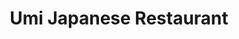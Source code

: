 ---
layout: place
title: "Umi Japanese Restaurant"
permalink: /florida/winter-park/umi-japanese-restaurant.html
stateAbbr: FL
stateName: Florida
cityName: Winter Park
seo:
  name: "Umi Japanese Restaurant"
  type: Restaurant
  links: http://www.umijapaneserestaurant.com/
description: "Umi Japanese Restaurant serves delicious sushi in Winter Park, Florida. Try fresh Japanese dishes for a great dining experience. "
place_id: ChIJdQPyXwVw54gRWJg4VHN9Qnk
photos:
  - name: >-
      places/ChIJdQPyXwVw54gRWJg4VHN9Qnk/photos/AeeoHcIi7DrdpR3Tu4ToCsBcqDtRcc_nvS6HVRN6pTTPVgS_8jzePE9ap2TZfXvikpHUMBpEcXCRoBd1031a7HR3kqtGQozIsi6gIcoB6Nu2ow88EsQUYn_Og3khQmAV0Q0u4eG34HRJtKCSEYyPXcE7rhahXHi1jXYnrnYoSd-_ujJ2Yzh60dlzALIwMWb02aicoeSJE07dlT6TfftQP7ubHQKFZO56L0AnpnVt0Py9uKfTkJud1OO2H9lIDT4qKDb5nnqR1S06F70ctAYHAtTgbvJBrkx_t9aDzn3UJfQaUjbNUCUyFJFxlKb8iKufobPdwdxmnZw_vQ2J1kcLh1poQfh91FsKlmNrqzmbCUZZepGypgaQxrdw9O8-nXcoiHbzj2rYRwrnHAjrs832H-dcoM-AUq9V2pN5ef6K7puJ1tw
    widthPx: 3600
    heightPx: 4800
    authorAttributions:
      - displayName: belinda torres
        uri: https://maps.google.com/maps/contrib/116108229315388405792
        photoUri: >-
          https://lh3.googleusercontent.com/a-/ALV-UjU9LIdgRIL4c39Rz3L6HWEDxlXpkzaZMkIA1Xq7YfiMutjbMSpm=s100-p-k-no-mo
    flagContentUri: >-
      https://www.google.com/local/imagery/report/?cb_client=maps_api_places.places_api&image_key=!1e10!2sCIHM0ogKEICAgMCIjYGdTw&hl=en-US
    googleMapsUri: >-
      https://www.google.com/maps/place//data=!3m4!1e2!3m2!1sCIHM0ogKEICAgMCIjYGdTw!2e10!4m2!3m1!1s0x88e770055ff20375:0x79427d7354389858
  - name: >-
      places/ChIJdQPyXwVw54gRWJg4VHN9Qnk/photos/AeeoHcLJ9NOT0IG8X47ptc9sCWt4hgMjuOzwEu7s8U6VZ7gxx7nufeuT843F14mHEmrC02Q1kpqeNi3IyeRky7vifBBB94RcrbYSOI6zBSAwf66lVkYaxcdnCYKFWVJNCBdYUEy6HAjSKBCNv98fljQ-zqKV9WGK3gn5jehaoj_-x8hM2dQPmkIfuTgac3YJcO4FnWC40Sed8Js0qqkiC_-rAi0JnOsUsSJaWnmTwyvfPNtPwYLpzuzY2B_Q3XtfSn0XzRC8eQUjVxsoqJS2ILi1PKRxMCKCoTSLE_NY3hExxNKi3w
    widthPx: 750
    heightPx: 750
    authorAttributions:
      - displayName: Umi Japanese Restaurant
        uri: https://maps.google.com/maps/contrib/115587344522396011047
        photoUri: >-
          https://lh3.googleusercontent.com/a-/ALV-UjXFwIE3vukxJ2BjvF4_5GH1i97z_Swm55mCom7lycwUK4wix9Qe=s100-p-k-no-mo
    flagContentUri: >-
      https://www.google.com/local/imagery/report/?cb_client=maps_api_places.places_api&image_key=!1e10!2sAF1QipPS_Dyuv7MYD2O7x12jnvDe6O-2ayk2l7XmPpoH&hl=en-US
    googleMapsUri: >-
      https://www.google.com/maps/place//data=!3m4!1e2!3m2!1sAF1QipPS_Dyuv7MYD2O7x12jnvDe6O-2ayk2l7XmPpoH!2e10!4m2!3m1!1s0x88e770055ff20375:0x79427d7354389858
  - name: >-
      places/ChIJdQPyXwVw54gRWJg4VHN9Qnk/photos/AeeoHcL52-awKRvdmab9-p_1DY82LBs38whD_GBj_RGIS4aLV4wRSv61SyvVkbYtGwdouS5veiB_gX_cXBbTsWeDmWJiQ791JyHnUpbaDzT1sl4qHypuybfd0z57WS-HZOsGG9dstGqYK-k66S_SAMJR3TfeCKNc3oGb5znf5MDpIv4vO-9qccNv4l4tMdKlC5zHHb5Gb2xT6E77Zx4UT4Bylnb6Xwiz4Biudh5mK9w2jFbJ-SeBJ4l7_eZjHUhwnHPF3x81ku0U3HDYD89kLd6wQXE9TzUd4VXoyuw8hwFMWG2DmyY4togvfmhvMtMvWqu1ifkm9PaBlufWL_BmMO3Dyg3t3Ba7YiX9nxbdaX3ilHOYMZsft_ZEk5cChB7Q-0v2O4p4JLT29dt8Rm7zDQybAVPCKqRGhV1bjLVxpTN30YHpfg0
    widthPx: 4032
    heightPx: 3024
    authorAttributions:
      - displayName: Pamela Kirkland
        uri: https://maps.google.com/maps/contrib/111920831853586460718
        photoUri: >-
          https://lh3.googleusercontent.com/a-/ALV-UjVDdzdA7wZLuKSUb084BDSEUUIumdmj2NPkwSc1JqPwLSS7WN4q=s100-p-k-no-mo
    flagContentUri: >-
      https://www.google.com/local/imagery/report/?cb_client=maps_api_places.places_api&image_key=!1e10!2sCIHM0ogKEICAgMCw4K_6nwE&hl=en-US
    googleMapsUri: >-
      https://www.google.com/maps/place//data=!3m4!1e2!3m2!1sCIHM0ogKEICAgMCw4K_6nwE!2e10!4m2!3m1!1s0x88e770055ff20375:0x79427d7354389858
  - name: >-
      places/ChIJdQPyXwVw54gRWJg4VHN9Qnk/photos/AeeoHcJs7B8fZqD_PBNuXi6TZLd5dOGieR_z7BiNtSes12OmS3JxOYFdh4axT0gNO6SO6sIb2sjz7kjqwp2ivxERyeFATzYiQfFKhmPn7Vo8hs5fb0k-PLBQmTPr4ZgvuY-K_Re8T-S5MpRaWBWsh7T3ZrbpJXdOEYV8PZ73e38QcB66DjeT2wrM30qoUgBmYHnvsSY-EJWOzJQqruZMWdErI0vvNSbJCFc1OZr7ftsmFNpwRPGU4_3ZeY0uCTtQYF3K_UDbTxkEZIHsF2hvF1AQmPIpeAqjEowLhJ-xZ3yb1B33sPSmtsmotpuDJnEy-Z-8p4WNPSOsVSKFC9SGgvuJuMVcS2qiD0U-izqQw26hj6ZevZbbW3d1yfeQs5XsADNEzNYBPw2KyXKqZQ5p_kjbe11p5WvRD2J9E4y89-RAJpObIA
    widthPx: 4032
    heightPx: 3024
    authorAttributions:
      - displayName: James Cooper
        uri: https://maps.google.com/maps/contrib/103060730184302868879
        photoUri: >-
          https://lh3.googleusercontent.com/a-/ALV-UjWk2My8ENp8W4nBvgwHvy4URkP8a-bTS_r66syVVwiXA5Iuvas=s100-p-k-no-mo
    flagContentUri: >-
      https://www.google.com/local/imagery/report/?cb_client=maps_api_places.places_api&image_key=!1e10!2sCIHM0ogKEICAgICfg7jOCQ&hl=en-US
    googleMapsUri: >-
      https://www.google.com/maps/place//data=!3m4!1e2!3m2!1sCIHM0ogKEICAgICfg7jOCQ!2e10!4m2!3m1!1s0x88e770055ff20375:0x79427d7354389858
  - name: >-
      places/ChIJdQPyXwVw54gRWJg4VHN9Qnk/photos/AeeoHcL6svTMDxGmvF5jx9mHPT6TJEPphKrj9a_ynoebiAGVEH2oDDk6j4W7mcAdvf7V6BmNYUXbK9lI5aA6HlAR5rSgEJpAdhntdDPXJ2LGnwK5XyRcHQ_TSBTKeGpaGZrndb6QyOvL-qsyRPX0farQx28gVgDrJzgBIXKQtH-qdmSDcfD6BiF_sQPyBR72dispnkCimDvKhq5ZFjntZfuCKhwQOQFbE8DQUGlT-thmQSJmuVcByddglqqhRUq07NCRmFBUDxyB6iWTNbxuthSmd8bB2Pij0yT65lf2W1LWXClrxQiFAXSyQCCKZ1wXv-tzxVXmCaVtM_CE4mhbiJr27QJOA0o-eFaUBvFyl4YdFTHAccXft0zcU2BCiADXYEDeLb6lND-u6CiebIHUwxxGiL3aMAbWNOkqf5KQCeOBFK5aQ9Mx
    widthPx: 4800
    heightPx: 3600
    authorAttributions:
      - displayName: Angel Delgado
        uri: https://maps.google.com/maps/contrib/112416438067569993704
        photoUri: >-
          https://lh3.googleusercontent.com/a-/ALV-UjWqqT4e-dIK6sE-vucXfeCTGxuuuHdHEV9HDKBT7ZEZWJQoVd48mg=s100-p-k-no-mo
    flagContentUri: >-
      https://www.google.com/local/imagery/report/?cb_client=maps_api_places.places_api&image_key=!1e10!2sCIHM0ogKEICAgMCI9KT8pAE&hl=en-US
    googleMapsUri: >-
      https://www.google.com/maps/place//data=!3m4!1e2!3m2!1sCIHM0ogKEICAgMCI9KT8pAE!2e10!4m2!3m1!1s0x88e770055ff20375:0x79427d7354389858
  - name: >-
      places/ChIJdQPyXwVw54gRWJg4VHN9Qnk/photos/AeeoHcLaOgX3OKhPKpZGsvjqpzoiCMV-6KAjhkREcWvUrZWVFIcOathq66YwyJcFPOKBB1hzgBl9TJD-2z29-nIfGEp72DG6AkJTKFk3sTBjgal5Ex6Wb--ZXLt5hM7UMHsux8LMS_VZ_syHXXGlbgGnl_EmUkCX2_YaICfRYA6uDOjJVGt0qV8ghxg2CkLsVAmlNNaGVRvJewisdCAOj_qZboXXCmsukXXqEfSY97NRvv6xfLvrQKhmedux9JS9suy5xrYRgrgQAFKZ_nKOZ3ZMSJSFdE5ebrDd1V1Gt6rxCVYsPGoqhi-QBguWAqkN7VOwYtSAX_8mvUeOMhl55tCX82ts2ASv1zV5Zdo4DfWNQRHklUtz9ns2nxbQab7H0RGioUox-zPvJEty_LauNNkSFaR0-GdMQK0y2fnTeihqx0Xf5LK6
    widthPx: 4032
    heightPx: 3024
    authorAttributions:
      - displayName: Kristen Locker
        uri: https://maps.google.com/maps/contrib/111730938502381014535
        photoUri: >-
          https://lh3.googleusercontent.com/a-/ALV-UjWHDgQJEzg_nGxwieiyIa2QCwq1HiVmHJC2g1mf8nMkXzZoml-1=s100-p-k-no-mo
    flagContentUri: >-
      https://www.google.com/local/imagery/report/?cb_client=maps_api_places.places_api&image_key=!1e10!2sCIHM0ogKEICAgMCgnYDC4AE&hl=en-US
    googleMapsUri: >-
      https://www.google.com/maps/place//data=!3m4!1e2!3m2!1sCIHM0ogKEICAgMCgnYDC4AE!2e10!4m2!3m1!1s0x88e770055ff20375:0x79427d7354389858
  - name: >-
      places/ChIJdQPyXwVw54gRWJg4VHN9Qnk/photos/AeeoHcLm5REXDe4f7Nz2QILVdgbEtnkmqvG3wXOPM4BqNYPj6wyWpo041zb57LXrdjMCnmUaIuxCLo-oqvBBmnjTa04vIXnnb3MTvzgDH_vqwNOP1RclPi9kzygZTTx_i8VLNfX2rdlXh_6FRpVQm5uW3LLaadvEtRD3uC6e-f0jY1HmG8l6TAGzpVU2xmGniTgMDsm3j4pwPWl4NsiBhAjvjRKpGBv4XKYtZPrV-mZ-b4YQ-fxDUHCtQ5kbWIqQ9TihN2RTitjQ5b4hdV_GQvTVP7VhlbN4hw1t6tzq8Y5kfPvnycSUWQKMc7vRKVGHdOHwVdJVjl5uiz_eFdvkjjnk6jCE1fNIMrB9f3rfrM2wlFjGInkalM7zvHAsC4V6Lu5SIfIP9UYNt0uBdxKSkb7jXoPcPx1yMPpKFzTJMSS05id2Itsx
    widthPx: 4032
    heightPx: 3024
    authorAttributions:
      - displayName: Sheri Mazariegos
        uri: https://maps.google.com/maps/contrib/116137378980185648530
        photoUri: >-
          https://lh3.googleusercontent.com/a-/ALV-UjVP7H7PqqjbKrVFFnd3BHOZMTrQHbytALTjIrD0TBgTSvhBVB7-OA=s100-p-k-no-mo
    flagContentUri: >-
      https://www.google.com/local/imagery/report/?cb_client=maps_api_places.places_api&image_key=!1e10!2sCIHM0ogKEICAgIDbhfK8pAE&hl=en-US
    googleMapsUri: >-
      https://www.google.com/maps/place//data=!3m4!1e2!3m2!1sCIHM0ogKEICAgIDbhfK8pAE!2e10!4m2!3m1!1s0x88e770055ff20375:0x79427d7354389858
  - name: >-
      places/ChIJdQPyXwVw54gRWJg4VHN9Qnk/photos/AeeoHcLdrTLWg2vT9JbVpsTgGHteSv9-oyRI3CA4T73pd3NdPwIWpxhB0ZHEWuUiLAaLCR3EPLwL6dfJ0QVPTYo5hRntTarp7lPrrKp1yVMUL4s9xWe-Bzoo5n2lCdMy9UP_snMH52MKvU49Kso5oFL1Xkuj48baRhHuuVVoWCtv76McSqYZ6HiENZm20gb0ztaGo10jxoXKbWM_W0Kpxn02cEFjU5Pz1j6SGZ_5cb3vo66FSVqTZWVr7f_ZbfwHKSoBhhjSLvtMsKKx57Zpg9jnHB_k0rop8iI78zCFURyxaqW7zHaEQwWKfd8RuDmTM7GlL7puyayGyBB570B_QZoBYaBJ8_hgXr1H6QZWDWUX8-B4kJiy0Z7e_KsNLfWKqTFml1Y9aoX2CYQIno-T-G2zOZqw9v7DB7z3tAi5tekvt6Q3lQ
    widthPx: 3024
    heightPx: 4032
    authorAttributions:
      - displayName: Cassidy Stone
        uri: https://maps.google.com/maps/contrib/114364600766492155405
        photoUri: >-
          https://lh3.googleusercontent.com/a/ACg8ocLC589FclURdGI5yjx9X_tBRSUv9_r9EF7P67qLQk2JD6-lpA=s100-p-k-no-mo
    flagContentUri: >-
      https://www.google.com/local/imagery/report/?cb_client=maps_api_places.places_api&image_key=!1e10!2sCIHM0ogKEICAgMCg8oSRfg&hl=en-US
    googleMapsUri: >-
      https://www.google.com/maps/place//data=!3m4!1e2!3m2!1sCIHM0ogKEICAgMCg8oSRfg!2e10!4m2!3m1!1s0x88e770055ff20375:0x79427d7354389858
  - name: >-
      places/ChIJdQPyXwVw54gRWJg4VHN9Qnk/photos/AeeoHcJnxVjPtflGrnXmWSu7qq9vgqU50RzKkqwC3i-0zp7IQ-Q-sg0BFv755UCd38eAQBkMPbpEA7L1bf3J0VbQp-qLrIsTjHlFb5oFu_O9nNZD7LSTag7KtVmZvZ1bGw7_ULDJYpOyOOS-BZ8CudTQf9MCCPVSYa-Crt-OooqPKSk1nVJ2iBMU_2Gq3mfkktBPS3teZdAIXiK6k5-Snton_Gl5hGZdfZpRAcUIblLza0XGu9ol1goynqTaQ3lG5pjMviv6orHWoIcHSoesIA7VJHdqaHKDfdMah3kIxS8FOhhu9N4O9DKMHHIO5STpD6AOdCH5XHnUH1lREOKnlZDxkvsAnIrZhAC776MmWST0_yboUbowpZ0MNToBZjtQDH0gFMQMpXPjyBsgwheg2LK4NrSQ24XJs1YdBdyHbEv3FkCNI_hu
    widthPx: 4032
    heightPx: 3024
    authorAttributions:
      - displayName: Adam Rynczak
        uri: https://maps.google.com/maps/contrib/112627151732973869830
        photoUri: >-
          https://lh3.googleusercontent.com/a-/ALV-UjXByVu4huerJYbrThaxmjIl7ZphwfHqOlpy_ZibvKmLM88wQ6Wc=s100-p-k-no-mo
    flagContentUri: >-
      https://www.google.com/local/imagery/report/?cb_client=maps_api_places.places_api&image_key=!1e10!2sCIHM0ogKEICAgIDfpIq4_QE&hl=en-US
    googleMapsUri: >-
      https://www.google.com/maps/place//data=!3m4!1e2!3m2!1sCIHM0ogKEICAgIDfpIq4_QE!2e10!4m2!3m1!1s0x88e770055ff20375:0x79427d7354389858
  - name: >-
      places/ChIJdQPyXwVw54gRWJg4VHN9Qnk/photos/AeeoHcI67oVnG_7_3WWIgF-6U9MngMtUN-hKoDAbqpfrMXEtBs5dysh6ca3corJIDh_FfGT6ZK0TpqawkH4pHfQG0SqKnzk5mkCQl8hoFCzHrmxC2kB8yqOA8JIS3IRMhzeEVhE-BJwHlVv107D6QgK2Gn9do-6Dh5gt0lc1Y48Xti5pAtiEoSiKtqoFLrJSlWbZ8ru7NBa1QkxlU3Fbdj_ysh60FDW2yxAymqPt96OjR8MwJigwAslS4E2Gs6BTitNTgyoxBLwGwmvb9wICGitxYznar-pjuk8wxoTmD2WK8GEwhevsp5uv1Ua04_QsWUjNDaFpvB91HVjJIe_FuPH6cHhCT3jpYtboQQazOXTXIMqyEJjn5FztKxeN81W3H8yyYGV6BIGTOvY2a6pzPDS9Tdzjqc3gdAA5P3pnHw_aAE7ocKn-
    widthPx: 4032
    heightPx: 2268
    authorAttributions:
      - displayName: Bahar Ozturk
        uri: https://maps.google.com/maps/contrib/111216912301586927137
        photoUri: >-
          https://lh3.googleusercontent.com/a-/ALV-UjUTzijTPjx2QTV_7xptqTijhQ0S5bLZ9-VtsJUte4dKu06Tr2J4xQ=s100-p-k-no-mo
    flagContentUri: >-
      https://www.google.com/local/imagery/report/?cb_client=maps_api_places.places_api&image_key=!1e10!2sCIHM0ogKEICAgMDQkaXT5AE&hl=en-US
    googleMapsUri: >-
      https://www.google.com/maps/place//data=!3m4!1e2!3m2!1sCIHM0ogKEICAgMDQkaXT5AE!2e10!4m2!3m1!1s0x88e770055ff20375:0x79427d7354389858
address: 525 S Park Ave, Winter Park, FL 32789, USA
street: 525 S Park Ave
city: Winter Park
state: FL
zip: '32789'
country: USA
neighborhood: null
latitude: '28.593703'
longitude: '-81.350835'
accessibility_options:
  wheelchairAccessibleParking: true
  wheelchairAccessibleEntrance: true
  wheelchairAccessibleRestroom: true
  wheelchairAccessibleSeating: true
business_status: OPERATIONAL
name: Umi Japanese Restaurant
google_maps_links:
  directionsUri: >-
    https://www.google.com/maps/dir//''/data=!4m7!4m6!1m1!4e2!1m2!1m1!1s0x88e770055ff20375:0x79427d7354389858!3e0
  placeUri: https://maps.google.com/?cid=8737684161339889752
  writeAReviewUri: >-
    https://www.google.com/maps/place//data=!4m3!3m2!1s0x88e770055ff20375:0x79427d7354389858!12e1
  reviewsUri: >-
    https://www.google.com/maps/place//data=!4m4!3m3!1s0x88e770055ff20375:0x79427d7354389858!9m1!1b1
  photosUri: >-
    https://www.google.com/maps/place//data=!4m3!3m2!1s0x88e770055ff20375:0x79427d7354389858!10e5
primary_type: Japanese Restaurant
opening_hours:
  regular: null
  current: null
secondary_opening_hours:
  regular:
    weekdayDescriptions: null
    type: null
  current:
    weekdayDescriptions: null
    type: null
phone: (407) 960-3993
price_level: PRICE_LEVEL_MODERATE
price_range: $20 &ndash; $30
rating: '4.7'
rating_count: 2060
website: http://www.umijapaneserestaurant.com/
reviews: null
parking_options: null
payment_options: null
allow_dogs: null
curbside_pickup: null
delivery: null
dine_in: null
good_for_children: null
good_for_groups: null
good_for_sports: null
live_music: null
menu_for_children: null
outdoor_seating: null
reservable: null
restroom: null
serves_beer: null
serves_breakfast: null
serves_brunch: null
serves_cocktails: null
serves_coffee: null
serves_dinner: null
serves_dessert: null
serves_lunch: null
serves_vegetarian_food: null
serves_wine: null
takeout: null
summary: null

---